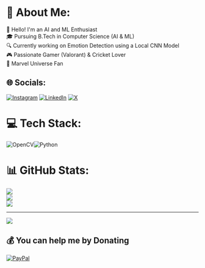 # 💫 About Me:
👋 Hello! I'm an AI and ML Enthusiast<br>
🎓 Pursuing B.Tech in Computer Science (AI & ML)<br>
🔍 Currently working on Emotion Detection using a Local CNN Model<br>
🎮 Passionate Gamer (Valorant) & Cricket Lover<br>
🌌 Marvel Universe Fan<br>

## 🌐 Socials:
[![Instagram](https://img.shields.io/badge/Instagram-%23E4405F.svg?logo=Instagram&logoColor=white)](https://instagram.com/_whosidivye) [![LinkedIn](https://img.shields.io/badge/LinkedIn-%230077B5.svg?logo=linkedin&logoColor=white)](https://linkedin.com/in/divyeprakash7) [![X](https://img.shields.io/badge/X-black.svg?logo=X&logoColor=white)](https://x.com/prakash_divye) 

# 💻 Tech Stack:
![OpenCV](https://img.shields.io/badge/opencv-%23white.svg?style=for-the-badge&logo=opencv&logoColor=white)![Python](https://img.shields.io/badge/python-3670A0?style=for-the-badge&logo=python&logoColor=ffdd54)
# 📊 GitHub Stats:
![](https://github-readme-stats.vercel.app/api?username=divye07&theme=github_dark&hide_border=false&include_all_commits=true&count_private=true)<br/>
![](https://github-readme-streak-stats.herokuapp.com/?user=divye07&theme=github_dark&hide_border=false)<br/>
![](https://github-readme-stats.vercel.app/api/top-langs/?username=divye07&theme=github_dark&hide_border=false&include_all_commits=true&count_private=true&layout=compact)

---
[![](https://visitcount.itsvg.in/api?id=divye07&icon=0&color=0)](https://visitcount.itsvg.in)

  ## 💰 You can help me by Donating
  [![PayPal](https://img.shields.io/badge/PayPal-00457C?style=for-the-badge&logo=paypal&logoColor=white)](https://paypal.me/divyeprakash07) 

  
<!-- Proudly created with GPRM ( https://gprm.itsvg.in ) -->
